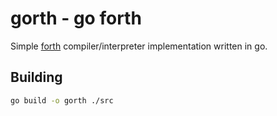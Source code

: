 # gorth - go forth
Simple [forth](https://www.forth.com/forth) compiler/interpreter implementation written in go.

## Building
``` bash
go build -o gorth ./src
```
